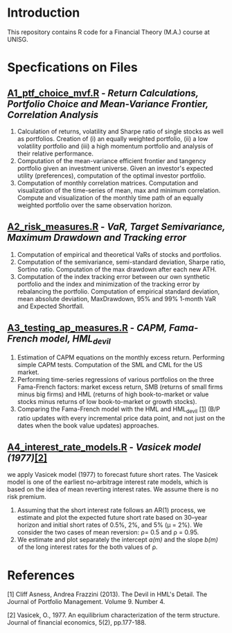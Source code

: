 # Introduction 

This repository contains R code for a Financial Theory (M.A.) course at UNISG.

# Specfications on Files

## [A1_ptf_choice_mvf.R](https://github.com/nathaliemayor/Financial_Theory/blob/main/A1_PTF_choice_MVF.R) - *Return Calculations, Portfolio Choice and Mean-Variance Frontier, Correlation Analysis*

1. Calculation of returns, volatility and Sharpe ratio of single stocks as well as portfolios. Creation of (i) an equally weighted portfolio, (ii) a low volatility portfolio and (iii) a high momentum portfolio and analysis of their relative performance. 
2. Computation of the mean-variance efficient frontier and tangency portfolio given an investment universe. Given an investor's expected utility (preferences), computation of the optimal investor portfolio.
3. Computation of monthly correlation matrices. Computation and visualization of the time-series of mean, max and minimum correlation. Compute and visualization of the monthly time path of an equally weighted portfolio over the same observation horizon.

## [A2_risk_measures.R](https://github.com/nathaliemayor/Financial_Theory/blob/main/A2_risk_measures.R) - *VaR, Target Semivariance, Maximum Drawdown and Tracking error*

1. Computation of empirical and theoretical VaRs of stocks and portfolios.
2. Computation of the semivariance, semi-standard deviation, Sharpe ratio, Sortino ratio. Computation of the max drawdown after each new ATH.
3. Computation of the index tracking error between our own synthetic portfolio and the index and minimization of the tracking error by rebalancing the portfolio. Computation of empirical standard deviation, mean absolute deviation, MaxDrawdown, 95% and 99% 1-month VaR and Expected Shortfall.

## [A3_testing_ap_measures.R](https://github.com/nathaliemayor/Financial_Theory/blob/main/A3_testing_ap_measures.R) - *CAPM, Fama-French model, HML<sub>devil</sub>*

1. Estimation of CAPM equations on the monthly excess return. Performing simple CAPM tests. Computation of the SML and CML for the US market.
2. Performing time-series regressions of various portfolios on the three Fama-French factors: market excess return, SMB (returns of small firms minus big firms) and HML (returns of high book-to-market or value stocks minus returns of low book-to-market or growth stocks).
3. Comparing the Fama-French model with the HML and HML<sub>devil</sub> [[1]](#1) (B/P ratio updates with every incremental price data point,
and not just on the dates when the book value updates) approaches. 

## [A4_interest_rate_models.R](https://github.com/nathaliemayor/Financial_Theory/blob/main/A4_interest_rate_models.R) - *Vasicek model (1977)*[[2]](#2)

we apply Vasicek model (1977) to forecast future short rates. The Vasicek model is one of the earliest no–arbitrage interest rate models, which is based on the idea of mean reverting interest rates. We assume there is no risk premium. 

1. Assuming that the short interest rate follows an AR(1) process, we estimate and plot the expected future short rate based on 30–year horizon and initial short rates of 0.5%, 2%, and 5% (μ = 2%). We consider the two cases of mean reversion: ρ= 0.5 and ρ = 0.95.
2. We estimate and plot separately the intercept *a(m)* and the slope *b(m)* of the long interest rates for the both values of ρ.


# References

<a id="1">[1]</a> 
 Cliff Asness, Andrea Frazzini (2013). The Devil in HML's Detail. The Journal of Portfolio Management. Volume 9. Number 4.
 
 <a id="2">[2]</a> 
 Vasicek, O., 1977. An equilibrium characterization of the term structure. Journal of financial economics, 5(2), pp.177-188.
